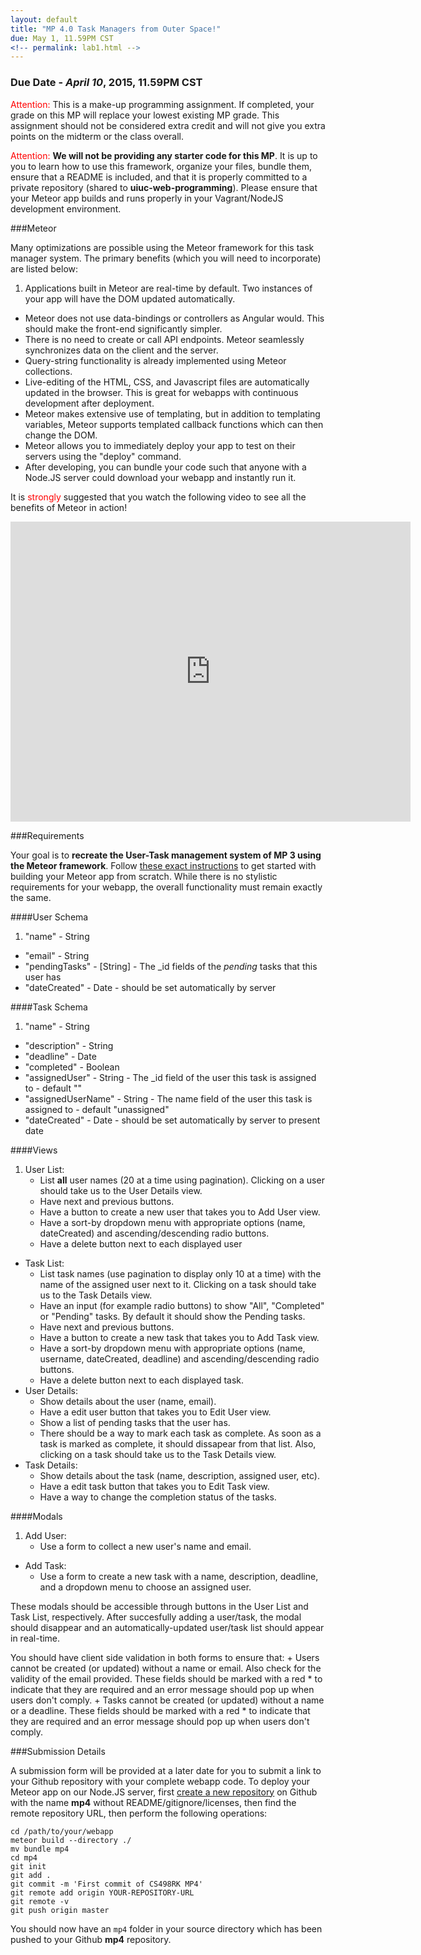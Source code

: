 ```yaml
---
layout: default
title: "MP 4.0 Task Managers from Outer Space!"
due: May 1, 11.59PM CST
<!-- permalink: lab1.html -->
---
```

### Due Date - *April 10*, 2015, 11.59PM CST

<span style="color: red">Attention:</span> This is a make-up programming assignment. If completed, your grade on this MP will replace your lowest existing MP grade. This assignment should not be considered extra credit and will not give you extra points on the midterm or the class overall.

<span style="color: red">Attention:</span> **We will not be providing any starter code for this MP**. It is up to you to learn how to use this framework, organize your files, bundle them, ensure that a README is included, and that it is properly committed to a private repository (shared to **uiuc-web-programming**). Please ensure that your Meteor app builds and runs properly in your Vagrant/NodeJS development environment.

###Meteor

Many optimizations are possible using the Meteor framework for this task manager system. The primary benefits (which you will need to incorporate) are listed below:

1. Applications built in Meteor are real-time by default. Two instances of your app will have the DOM updated automatically.
+ Meteor does not use data-bindings or controllers as Angular would. This should make the front-end significantly simpler.
+ There is no need to create or call API endpoints. Meteor seamlessly synchronizes data on the client and the server.
+ Query-string functionality is already implemented using Meteor collections.
+ Live-editing of the HTML, CSS, and Javascript files are automatically updated in the browser. This is great for webapps with continuous development after deployment.
+ Meteor makes extensive use of templating, but in addition to templating variables, Meteor supports templated callback functions which can then change the DOM.
+ Meteor allows you to immediately deploy your app to test on their servers using the "deploy" command.
+ After developing, you can bundle your code such that anyone with a Node.JS server could download your webapp and instantly run it.

It is <span style="color: red">strongly</span> suggested that you watch the following video to see all the benefits of Meteor in action!

<iframe width="640" height="480" src="https://www.youtube.com/embed/fsi0aJ9yr2o?rel=0&amp;showinfo=0" frameborder="0" allowfullscreen></iframe>

###Requirements

Your goal is to **recreate the User-Task management system of MP 3 using the Meteor framework**. Follow [these exact instructions](https://www.meteor.com/install) to get started with building your Meteor app from scratch. While there is no stylistic requirements for your webapp, the overall functionality must remain exactly the same.

####User Schema

1. "name" - String
+ "email" - String
+ "pendingTasks" - [String] - The _id fields of the *pending* tasks that this user has
+ "dateCreated" - Date - should be set automatically by server

####Task Schema

1. "name" - String
+ "description" - String
+ "deadline" - Date
+ "completed" - Boolean
+ "assignedUser" - String - The _id field of the user this task is assigned to - default ""
+ "assignedUserName" - String - The name field of the user this task is assigned to - default "unassigned"
+ "dateCreated" - Date - should be set automatically by server to present date 

####Views

1. User List:
	+ List **all** user names (20 at a time using pagination). Clicking on a user should take us to the User Details view.
	+ Have next and previous buttons. 
	+ Have a button to create a new user that takes you to Add User view. 
	+ Have a sort-by dropdown menu with appropriate options (name, dateCreated) and ascending/descending radio buttons.
	+ Have a delete button next to each displayed user
+ Task List:
	+ List task names (use pagination to display only 10 at a time) with the name of the assigned user next to it. Clicking on a task should take us to the Task Details view.
	+ Have an input (for example radio buttons) to show "All", "Completed" or "Pending" tasks. By default it should show the Pending tasks.
	+ Have next and previous buttons.
	+ Have a button to create a new task that takes you to Add Task view.
	+ Have a sort-by dropdown menu with appropriate options (name, username, dateCreated, deadline) and ascending/descending radio buttons.
	+ Have a delete button next to each displayed task.
+ User Details:
	+ Show details about the user (name, email).
	+ Have a edit user button that takes you to Edit User view.
	+ Show a list of pending tasks that the user has. 
	+ There should be a way to mark each task as complete. As soon as a task is marked as complete, it should dissapear from that list. Also, clicking on a task should take us to the Task Details view.
+ Task Details: 
	+ Show details about the task (name, description, assigned user, etc).
	+ Have a edit task button that takes you to Edit Task view.
	+ Have a way to change the completion status of the tasks.

####Modals

1. Add User:
	+ Use a form to collect a new user's name and email.
+ Add Task:
	+ Use a form to create a new task with a name, description, deadline, and a dropdown menu to choose an assigned user.

These modals should be accessible through buttons in the User List and Task List, respectively. After succesfully adding a user/task, the modal should disappear and an automatically-updated user/task list should appear in real-time.

You should have client side validation in both forms to ensure that:
	+ Users cannot be created (or updated) without a name or email. Also check for the validity of the email provided. These fields should be marked with a red * to indicate that they are required and an error message should pop up when users don't comply.
	+ Tasks cannot be created (or updated) without a name or a deadline. These fields should be marked with a red * to indicate that they are required and an error message should pop up when users don't comply.

###Submission Details

A submission form will be provided at a later date for you to submit a link to your Github repository with your complete webapp code. To deploy your Meteor app on our Node.JS server, first [create a new repository](https://help.github.com/articles/creating-a-new-repository) on Github with the name **mp4** without README/gitignore/licenses, then find the remote repository URL, then perform the following operations:

```
cd /path/to/your/webapp
meteor build --directory ./
mv bundle mp4
cd mp4
git init
git add .
git commit -m 'First commit of CS498RK MP4'
git remote add origin YOUR-REPOSITORY-URL
git remote -v
git push origin master
```

You should now have an `mp4` folder in your source directory which has been pushed to your Github **mp4** repository.

